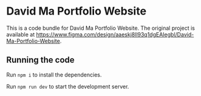 
  # David Ma Portfolio Website

  This is a code bundle for David Ma Portfolio Website. The original project is available at https://www.figma.com/design/aaeskj8ll93q1dgEAIegbl/David-Ma-Portfolio-Website.

  ## Running the code

  Run `npm i` to install the dependencies.

  Run `npm run dev` to start the development server.
  